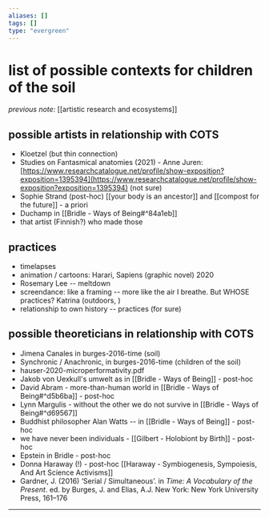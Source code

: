```yaml
---
aliases: []
tags: []
type: "evergreen"
---
```


# list of possible contexts for children of the soil

_previous note:_ [[artistic research and ecosystems]]



## possible artists in relationship with COTS

- Kloetzel (but thin connection) 
- Studies on Fantasmical anatomies (2021) - Anne Juren: [https://www.researchcatalogue.net/profile/show-exposition?exposition=1395394](https://www.researchcatalogue.net/profile/show-exposition?exposition=1395394) (not sure)
- Sophie Strand (post-hoc) [[your body is an ancestor]] and [[compost for the future]] - a priori
- Duchamp in [[Bridle - Ways of Being#^84a1eb]]
- that artist (Finnish?) who made those 

## practices 

- timelapses
- animation / cartoons: Harari, Sapiens (graphic novel) 2020
- Rosemary Lee -- meltdown
- screendance: like a framing -- more like the air I breathe. But WHOSE practices? Katrina (outdoors, )
- relationship to own history -- practices (for sure)

## possible theoreticians in relationship with COTS

- Jimena Canales in burges-2016-time (soil)
- Synchronic / Anachronic, in burges-2016-time (children of the soil)
- hauser-2020-microperformativity.pdf
- Jakob von Uexkull's umwelt as in [[Bridle - Ways of Being]] - post-hoc
- David Abram - more-than-human world in [[Bridle - Ways of Being#^d5b6ba]] - post-hoc
- Lynn Margulis - without the other we do not survive in [[Bridle - Ways of Being#^d69567]]
- Buddhist philosopher Alan Watts -- in [[Bridle - Ways of Being]] - post-hoc
- we have never been individuals - [[Gilbert - Holobiont by Birth]] - post-hoc
- Epstein in Bridle - post-hoc
- Donna Haraway (!) - post-hoc [[Haraway - Symbiogenesis, Sympoiesis, And Art Science Activisms]]
- Gardner, J. (2016) ‘Serial / Simultaneous’. in _Time: A Vocabulary of the Present_. ed. by Burges, J. and Elias, A.J. New York: New York University Press, 161–176

---




